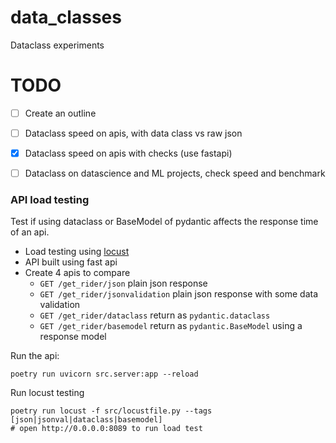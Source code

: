 # data_classes
Dataclass experiments

# TODO

- [ ] Create an outline
- [ ] Dataclass speed on apis, with data class vs raw json
- [x] Dataclass speed on apis with checks (use fastapi)
- [ ] Dataclass on datascience and ML projects, check speed and benchmark


### API load testing

Test if using dataclass or BaseModel of pydantic affects the response time of an api.

- Load testing using [locust](https://docs.locust.io/en/stable/quickstart.html)
- API built using fast api 
- Create 4 apis to compare
  - `GET /get_rider/json` plain json response
  - `GET /get_rider/jsonvalidation` plain json response with some data validation
  - `GET /get_rider/dataclass` return as `pydantic.dataclass`
  - `GET /get_rider/basemodel` return as `pydantic.BaseModel` using a response model

Run the api:

```shell
poetry run uvicorn src.server:app --reload
```

Run locust testing

```shell
poetry run locust -f src/locustfile.py --tags [json|jsonval|dataclass|basemodel]
# open http://0.0.0.0:8089 to run load test
```
